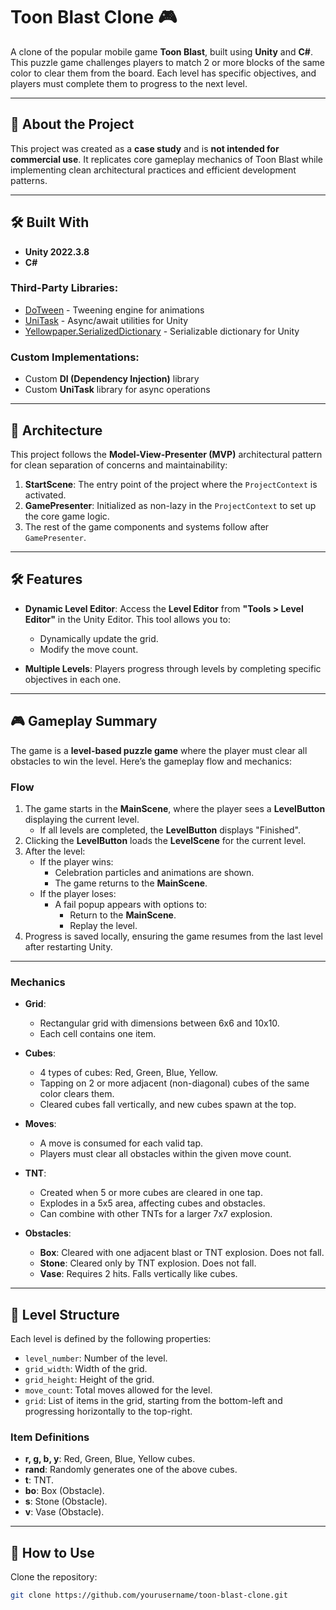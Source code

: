 # Toon Blast Clone 🎮

A clone of the popular mobile game **Toon Blast**, built using **Unity** and **C#**. This puzzle game challenges players to match 2 or more blocks of the same color to clear them from the board. Each level has specific objectives, and players must complete them to progress to the next level.

---

## 📖 About the Project

This project was created as a **case study** and is **not intended for commercial use**. It replicates core gameplay mechanics of Toon Blast while implementing clean architectural practices and efficient development patterns.

---

## 🛠️ Built With

- **Unity 2022.3.8**
- **C#**

### Third-Party Libraries:
- [DoTween](http://dotween.demigiant.com/) - Tweening engine for animations
- [UniTask](https://github.com/Cysharp/UniTask) - Async/await utilities for Unity
- [Yellowpaper.SerializedDictionary](https://github.com/yellowpaper-dev/serialized-dictionary) - Serializable dictionary for Unity

### Custom Implementations:
- Custom **DI (Dependency Injection)** library
- Custom **UniTask** library for async operations

---

## 🧩 Architecture

This project follows the **Model-View-Presenter (MVP)** architectural pattern for clean separation of concerns and maintainability:

1. **StartScene**: The entry point of the project where the `ProjectContext` is activated.
2. **GamePresenter**: Initialized as non-lazy in the `ProjectContext` to set up the core game logic.
3. The rest of the game components and systems follow after `GamePresenter`.

---

## 🛠️ Features

- **Dynamic Level Editor**:
  Access the **Level Editor** from **"Tools > Level Editor"** in the Unity Editor. This tool allows you to:
  - Dynamically update the grid.
  - Modify the move count.
  
- **Multiple Levels**:
  Players progress through levels by completing specific objectives in each one.

---

## 🎮 Gameplay Summary

The game is a **level-based puzzle game** where the player must clear all obstacles to win the level. Here’s the gameplay flow and mechanics:

### Flow
1. The game starts in the **MainScene**, where the player sees a **LevelButton** displaying the current level.
   - If all levels are completed, the **LevelButton** displays "Finished".
2. Clicking the **LevelButton** loads the **LevelScene** for the current level.
3. After the level:
   - If the player wins:
     - Celebration particles and animations are shown.
     - The game returns to the **MainScene**.
   - If the player loses:
     - A fail popup appears with options to:
       - Return to the **MainScene**.
       - Replay the level.
4. Progress is saved locally, ensuring the game resumes from the last level after restarting Unity.

---

### Mechanics
- **Grid**:
  - Rectangular grid with dimensions between 6x6 and 10x10.
  - Each cell contains one item.

- **Cubes**:
  - 4 types of cubes: Red, Green, Blue, Yellow.
  - Tapping on 2 or more adjacent (non-diagonal) cubes of the same color clears them.
  - Cleared cubes fall vertically, and new cubes spawn at the top.

- **Moves**:
  - A move is consumed for each valid tap.
  - Players must clear all obstacles within the given move count.

- **TNT**:
  - Created when 5 or more cubes are cleared in one tap.
  - Explodes in a 5x5 area, affecting cubes and obstacles.
  - Can combine with other TNTs for a larger 7x7 explosion.

- **Obstacles**:
  - **Box**: Cleared with one adjacent blast or TNT explosion. Does not fall.
  - **Stone**: Cleared only by TNT explosion. Does not fall.
  - **Vase**: Requires 2 hits. Falls vertically like cubes.

---

## 📂 Level Structure

Each level is defined by the following properties:
- `level_number`: Number of the level.
- `grid_width`: Width of the grid.
- `grid_height`: Height of the grid.
- `move_count`: Total moves allowed for the level.
- `grid`: List of items in the grid, starting from the bottom-left and progressing horizontally to the top-right.

### Item Definitions
- **r, g, b, y**: Red, Green, Blue, Yellow cubes.
- **rand**: Randomly generates one of the above cubes.
- **t**: TNT.
- **bo**: Box (Obstacle).
- **s**: Stone (Obstacle).
- **v**: Vase (Obstacle).

---

## 📂 How to Use

Clone the repository:
   ```bash
   git clone https://github.com/yourusername/toon-blast-clone.git
